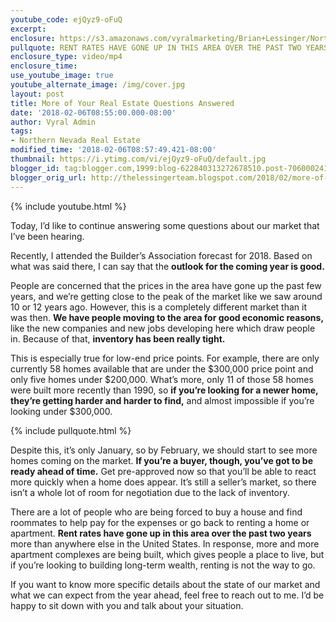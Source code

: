 ```yaml
---
youtube_code: ejQyz9-oFuQ
excerpt:
enclosure: https://s3.amazonaws.com/vyralmarketing/Brian+Lessinger/Northern+Nevada+Real+Estate-+More+of+Your+Real+Estate+Questions+Answered.mp4
pullquote: RENT RATES HAVE GONE UP IN THIS AREA OVER THE PAST TWO YEARS MORE THAN ANYWHERE ELSE IN THE UNITED STATES
enclosure_type: video/mp4
enclosure_time:
use_youtube_image: true
youtube_alternate_image: /img/cover.jpg
layout: post
title: More of Your Real Estate Questions Answered
date: '2018-02-06T08:55:00.000-08:00'
author: Vyral Admin
tags:
- Northern Nevada Real Estate
modified_time: '2018-02-06T08:57:49.421-08:00'
thumbnail: https://i.ytimg.com/vi/ejQyz9-oFuQ/default.jpg
blogger_id: tag:blogger.com,1999:blog-622840313272678510.post-7060002418899322160
blogger_orig_url: http://thelessingerteam.blogspot.com/2018/02/more-of-your-real-estate-questions.html
---
```

{% include youtube.html %}

Today, I’d like to continue answering some questions about our market that I’ve been hearing.

Recently, I attended the Builder’s Association forecast for 2018. Based on what was said there, I can say that the **outlook for the coming year is good.**

People are concerned that the prices in the area have gone up the past few years, and we’re getting close to the peak of the market like we saw around 10 or 12 years ago. However, this is a completely different market than it was then. **We have people moving to the area for good economic reasons,** like the new companies and new jobs developing here which draw people in. Because of that, **inventory has been really tight.**

This is especially true for low-end price points. For example, there are only currently 58 homes available that are under the $300,000 price point and only five homes under $200,000. What’s more, only 11 of those 58 homes were built more recently than 1990, so **if you’re looking for a newer home, they’re getting harder and harder to find,** and almost impossible if you’re looking under $300,000.

{% include pullquote.html %}

Despite this, it’s only January, so by February, we should start to see more homes coming on the market. **If you’re a buyer, though, you’ve got to be ready ahead of time.** Get pre-approved now so that you’ll be able to react more quickly when a home does appear. It’s still a seller’s market, so there isn’t a whole lot of room for negotiation due to the lack of inventory.

There are a lot of people who are being forced to buy a house and find roommates to help pay for the expenses or go back to renting a home or apartment. **Rent rates have gone up in this area over the past two years** more than anywhere else in the United States. In response, more and more apartment complexes are being built, which gives people a place to live, but if you’re looking to building long-term wealth, renting is not the way to go.

If you want to know more specific details about the state of our market and what we can expect from the year ahead, feel free to reach out to me. I’d be happy to sit down with you and talk about your situation.
